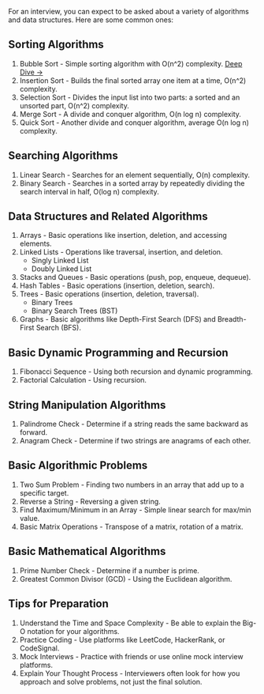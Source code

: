 For an interview, you can expect to be asked about a variety of algorithms and data structures. Here are some common ones:

## Sorting Algorithms
1. Bubble Sort - Simple sorting algorithm with O(n^2) complexity. [Deep Dive ->](https://github.com/danilojezernik/js-interview-30/tree/master/en/Algorithms/sorting-algorithms/bubble-sort)
2. Insertion Sort - Builds the final sorted array one item at a time, O(n^2) complexity.
3. Selection Sort - Divides the input list into two parts: a sorted and an unsorted part, O(n^2) complexity.
4. Merge Sort - A divide and conquer algorithm, O(n log n) complexity.
5. Quick Sort - Another divide and conquer algorithm, average O(n log n) complexity.

## Searching Algorithms
1. Linear Search - Searches for an element sequentially, O(n) complexity.
2. Binary Search - Searches in a sorted array by repeatedly dividing the search interval in half, O(log n) complexity.

## Data Structures and Related Algorithms
1. Arrays - Basic operations like insertion, deletion, and accessing elements.
2. Linked Lists - Operations like traversal, insertion, and deletion.
    - Singly Linked List
    - Doubly Linked List
3. Stacks and Queues - Basic operations (push, pop, enqueue, dequeue).
4. Hash Tables - Basic operations (insertion, deletion, search).
5. Trees - Basic operations (insertion, deletion, traversal).
    - Binary Trees
    - Binary Search Trees (BST)
6. Graphs - Basic algorithms like Depth-First Search (DFS) and Breadth-First Search (BFS).

## Basic Dynamic Programming and Recursion
1. Fibonacci Sequence - Using both recursion and dynamic programming.
2. Factorial Calculation - Using recursion.

## String Manipulation Algorithms
1. Palindrome Check - Determine if a string reads the same backward as forward.
2. Anagram Check - Determine if two strings are anagrams of each other.

## Basic Algorithmic Problems
1. Two Sum Problem - Finding two numbers in an array that add up to a specific target.
2. Reverse a String - Reversing a given string.
3. Find Maximum/Minimum in an Array - Simple linear search for max/min value.
4. Basic Matrix Operations - Transpose of a matrix, rotation of a matrix.

## Basic Mathematical Algorithms
1. Prime Number Check - Determine if a number is prime.
2. Greatest Common Divisor (GCD) - Using the Euclidean algorithm.

## Tips for Preparation
1. Understand the Time and Space Complexity - Be able to explain the Big-O notation for your algorithms.
2. Practice Coding - Use platforms like LeetCode, HackerRank, or CodeSignal.
3. Mock Interviews - Practice with friends or use online mock interview platforms.
4. Explain Your Thought Process - Interviewers often look for how you approach and solve problems, not just the final solution.